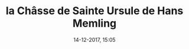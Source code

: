 ---
title: la Châsse de Sainte Ursule de Hans Memling
titleone: '<ruby lang="fr" style="color:#555;">La Châsse de Sainte Ursule<rt lang="nl" style="color:#999;">Het Ursulaschrijn</rt></ruby>'
menu: sainte ursule
created: 03-07-2017, 09:52
date: 14-12-2017, 15:05
modified: 05-12-2018, 16:31
itempage: Article
taxonomy:
    category: [docs, fr]
content:
    items:
       '@taxonomy':
         category: [sainte-ursule, fr]
    order:
        by: default
        dir: asc
    limit: 1
    pagination: true
metadata:
   description: "Présentation et description de la Châsse de Sainte Ursule, œuvre dont le peintre Hans Memling a décoré quatre panneaux latéraux en 1489, visible au Musée Memling, Hôpital Saint-Jean de Bruges, et du texte du 154ème chapître de “la légende dorée” écrit par Jacques de Voragine, intitulé “Les Onze Milles Vierges”"
   keywords: 'Châsse de Sainte Ursule, Bruges, Hôpital Saint-Jean, Brugge, Ursulaschrijn, Hans Memling, Hans Memlinc, Musée Memling, Les Onze Milles Vierges, Jacques de Voragine, La Légende Dorée'
   image: sainte-ursule-700x450.jpg
   image_width: 700
   image_height: 450
   image_title: La mort de Sainte Ursule
   image_legend: "La mort de Sainte Ursule, détail du troisième panneau, “Martyre de Sainte Ursule”"
   'twitter:card' : summary
significantlinks: ["https://fr.wikipedia.org/wiki/Châsse_de_sainte_Ursule"]
specialty: ["Belgique", "Pays-Bas Bourguignons", "Flandres", "Flandres Occidentale", "Bruges", "Brugge", "Musées de Bruges", "Primitifs Flamands", "Renaissance nordique", "Hôpital Saint-Jean", "Musée Hans Memling", "Hans Memling", "Châsse de Sainte Ursule", "Hans Memlinc", "Memling", "Memlinc", "Ursulaschrijn", "Sint-Janshospitaal", "Jacques de Voragine", "La Légende Dorée", "Les Onze Milles Vierges"]
shortcode-core:
   active: true
sitemap:
   changefreq: weekly
   priority: 0.9
---